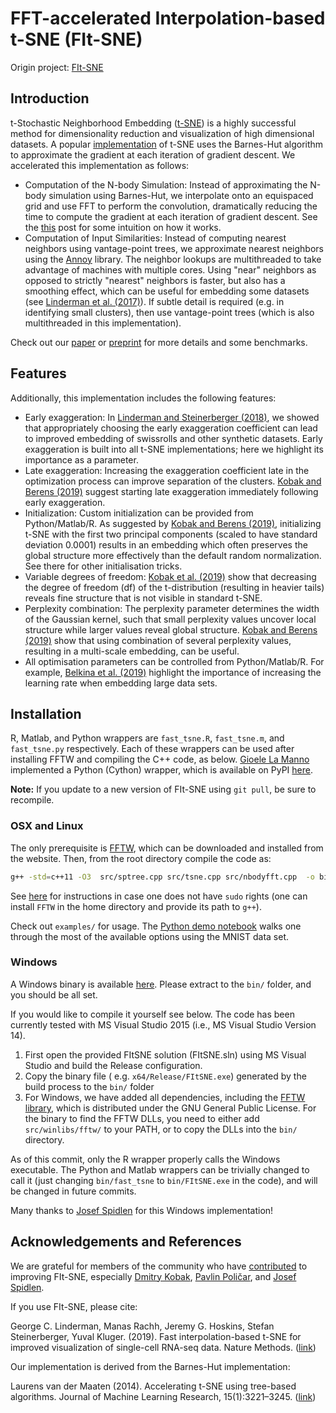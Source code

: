 # FFT-accelerated Interpolation-based t-SNE (FIt-SNE)
Origin project: [FIt-SNE](https://github.com/KlugerLab/FIt-SNE)

## Introduction
t-Stochastic Neighborhood Embedding ([t-SNE](https://lvdmaaten.github.io/tsne/)) is a highly successful method for dimensionality reduction and visualization of high dimensional datasets.  A popular [implementation](https://github.com/lvdmaaten/bhtsne) of t-SNE uses the Barnes-Hut algorithm to approximate the gradient at each iteration of gradient descent. We accelerated this implementation as follows:

* Computation of the N-body Simulation: Instead of approximating the N-body simulation using Barnes-Hut, we interpolate onto an equispaced grid and use FFT to perform the convolution, dramatically reducing the time to compute the gradient at each iteration of gradient descent. See the [this](http://gauss.math.yale.edu/~gcl22/blog/numerics/low-rank/t-sne/2018/01/11/low-rank-kernels.html) post for some intuition on how it works.
* Computation of Input Similarities: Instead of computing nearest neighbors using vantage-point trees, we approximate nearest neighbors using the [Annoy](https://github.com/spotify/annoy) library. The neighbor lookups are multithreaded to take advantage of machines with multiple cores. Using "near" neighbors as opposed to strictly "nearest" neighbors is faster, but also has a smoothing effect, which can be useful for embedding some datasets (see [Linderman et al. (2017)](https://arxiv.org/abs/1711.04712)). If subtle detail is required (e.g. in identifying small clusters), then use vantage-point trees (which is also multithreaded in this implementation). 


Check out our [paper](https://www.nature.com/articles/s41592-018-0308-4) or [preprint](https://arxiv.org/abs/1712.09005) for more details and some benchmarks.

## Features
Additionally, this implementation includes the following features:
* Early exaggeration: In [Linderman and Steinerberger (2018)](https://epubs.siam.org/doi/abs/10.1137/18M1216134), we showed that appropriately choosing the early exaggeration coefficient can lead to improved embedding of swissrolls and other synthetic datasets. Early exaggeration is built into all t-SNE implementations; here we highlight its importance as a parameter. 
* Late exaggeration: Increasing the exaggeration coefficient late in the optimization process can improve separation of the clusters. [Kobak and Berens (2019)](https://www.nature.com/articles/s41467-019-13056-x) suggest starting late exaggeration immediately following early exaggeration. 
* Initialization: Custom initialization can be provided from Python/Matlab/R. As suggested by [Kobak and Berens (2019)](https://www.nature.com/articles/s41467-019-13056-x), initializing t-SNE with the first two principal components (scaled to have standard deviation 0.0001) results in an embedding which often preserves the global structure more effectively than the default random normalization. See there for other initialisation tricks.
* Variable degrees of freedom: [Kobak et al. (2019)](https://ecmlpkdd2019.org/downloads/paper/327.pdf) show that decreasing the degree of freedom (df) of the t-distribution (resulting in heavier tails)  reveals fine structure that is not visible in standard t-SNE.
* Perplexity combination: The perplexity parameter determines the width of the Gaussian kernel, such that small perplexity values uncover local structure while larger values reveal global structure. [Kobak and Berens (2019)](https://www.nature.com/articles/s41467-019-13056-x) show that using combination of several perplexity values, resulting in a multi-scale embedding, can be useful. 
* All optimisation parameters can be controlled from Python/Matlab/R. For example, [Belkina et al. (2019)](https://www.nature.com/articles/s41467-019-13055-y) highlight the importance of increasing the learning rate when embedding large data sets. 


## Installation
R, Matlab, and Python wrappers are `fast_tsne.R`, `fast_tsne.m`, and `fast_tsne.py` respectively. Each of these wrappers can be used after installing FFTW and compiling the C++ code, as below. [Gioele La Manno](https://twitter.com/GioeleLaManno) implemented a Python (Cython) wrapper, which is available on PyPI [here](https://pypi.python.org/pypi/fitsne).

**Note:** If you update to a new version of FIt-SNE using `git pull`, be sure to recompile. 

### OSX and Linux
The only prerequisite is [FFTW](http://www.fftw.org/), which can be downloaded and installed from the website. Then, from the root directory compile the code as:
```bash
g++ -std=c++11 -O3  src/sptree.cpp src/tsne.cpp src/nbodyfft.cpp  -o bin/fast_tsne -pthread -lfftw3 -lm -Wno-address-of-packed-member
```
See [here](https://github.com/KlugerLab/FIt-SNE/issues/35) for instructions in case one does not have `sudo` rights (one can install `FFTW` in the home directory and provide its path to `g++`).

Check out `examples/` for usage. The [Python demo notebook](https://github.com/KlugerLab/FIt-SNE/blob/master/examples/test.ipynb) walks one through the most of the available options using the MNIST data set.


### Windows
A Windows binary is available [here](https://github.com/KlugerLab/FIt-SNE/releases/download/v1.2.1/FItSNE-Windows-1.2.1.zip). Please extract to the `bin/` folder, and you should be all set.

If you would like to compile it yourself see below. The code has been currently tested with MS Visual Studio 2015 (i.e., MS Visual Studio Version 14).

1.  First open the provided FItSNE solution (FItSNE.sln) using MS Visual Studio and build the Release configuration. 
2.  Copy the binary file ( e.g. `x64/Release/FItSNE.exe`) generated by the build process to the `bin/` folder 
3.  For Windows, we have added all dependencies, including the [FFTW library](http://www.fftw.org/), which is distributed under the GNU General Public License. For the binary to find the FFTW DLLs, you need to either add `src/winlibs/fftw/` to your PATH, or to copy the DLLs into the `bin/` directory.

As of this commit, only the R wrapper properly calls the Windows executable. The Python and Matlab wrappers can be trivially changed to call it (just changing `bin/fast_tsne` to `bin/FItSNE.exe` in the code), and will be changed in future commits.
 
Many thanks to [Josef Spidlen](https://github.com/jspidlen) for this Windows implementation!

## Acknowledgements and References
We are grateful for members of the community who have [contributed](https://github.com/KlugerLab/FIt-SNE/graphs/contributors) to improving FIt-SNE, especially [Dmitry Kobak](https://github.com/dkobak), [Pavlin Poličar](https://github.com/pavlin-policar), and [Josef Spidlen](https://github.com/jspidlen).

If you use FIt-SNE, please cite:

George C. Linderman, Manas Rachh, Jeremy G. Hoskins, Stefan Steinerberger, Yuval Kluger. (2019). Fast interpolation-based t-SNE for improved visualization of single-cell RNA-seq data. Nature Methods. ([link](https://www.nature.com/articles/s41592-018-0308-4))

Our implementation is derived from the Barnes-Hut implementation:

Laurens van der Maaten (2014). Accelerating t-SNE using tree-based algorithms. Journal of Machine Learning Research, 15(1):3221–3245. ([link](https://dl.acm.org/citation.cfm?id=2627435.2697068))

